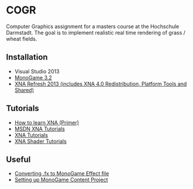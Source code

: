 COGR
====
Computer Graphics assignment for a masters course at the Hochschule Darmstadt. The goal is to implement realistic real time rendering of grass / wheat fields.

## Installation
- Visual Studio 2013
- [MonoGame 3.2](http://www.monogame.net/downloads/)
- [XNA Refresh 2013 (includes XNA 4.0 Redistribution, Platform Tools and Shared)](https://msxna.codeplex.com/releases/view/117230)

## Tutorials
* [How to learn XNA (Primer)](http://gamedevelopment.tutsplus.com/articles/how-to-learn-xna--gamedev-150)
* [MSDN XNA Tutorials](http://msdn.microsoft.com/en-us/library/bb203897%28v=xnagamestudio.31%29.aspx)
* [XNA Tutorials](http://www.catalinzima.com/xna/tutorials/)
* [XNA Shader Tutorials](http://digitalerr0r.wordpress.com/2011/12/12/xna-4-0-shader-programming-1intro-to-hlsl-ambient-light/)

## Useful
* [Converting .fx to MonoGame Effect file](http://stackoverflow.com/questions/23733470/monogame-and-fx-files)
* [Setting up MonoGame Content Project](http://rbwhitaker.wikidot.com/monogame-managing-content)
